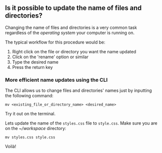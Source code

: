 ## Is it possible to update the name of files and directories?

Changing the name of files and directories is a very common task regardless of the _operating system_ your computer is running on.

The typical workflow for this procedure would be: 

1. Right click on the file or directory you want the name updated
2. Click on the 'rename' option or similar
3. Type the desired name 
4. Press the return key

### More efficient name updates using the CLI

The CLI allows us to change files and directories' names just by inputting the following command:

```
mv <existing_file_or_directory_name> <desired_name>
```

Try it out on the terminal.

Lets update the name of the `styles.css` file to `style.css`. Make sure you are on the _~/workspace_ directory:

```
mv styles.css style.css
```

Voilà!